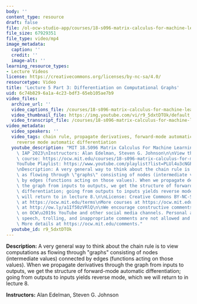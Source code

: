 ```yaml
---
body: ''
content_type: resource
draft: false
file: /ol-ocw-studio-app/courses/18-s096-matrix-calculus-for-machine-learning-and-beyond-january-iap-2023/ocw_18s096_lecture05-part3-new_2023jan27_360p_16_9.mp4
file_size: 67929351
file_type: video/mp4
image_metadata:
  caption: ''
  credit: ''
  image-alt: ''
learning_resource_types:
- Lecture Videos
license: https://creativecommons.org/licenses/by-nc-sa/4.0/
resourcetype: Video
title: 'Lecture 5 Part 3: Differentiation on Computational Graphs'
uid: 6c74b829-6a1a-4c23-bdf3-65eb105ae7b9
video_files:
  archive_url: ''
  video_captions_file: /courses/18-s096-matrix-calculus-for-machine-learning-and-beyond-january-iap-2023/ocw_18s096_lecture05-part3-new_2023jan27_captions.vtt
  video_thumbnail_file: https://img.youtube.com/vi/r9_5dxtDTOk/default.jpg
  video_transcript_file: /courses/18-s096-matrix-calculus-for-machine-learning-and-beyond-january-iap-2023/ocw_18s096_lecture05-part3-new_2023jan27_transcript.pdf
video_metadata:
  video_speakers: ''
  video_tags: chain rule, propagate derivatives, forward-mode automatic differentiation,
    reverse mode automatic differentiation
  youtube_description: "MIT 18.S096 Matrix Calculus For Machine Learning And Beyond,\
    \ IAP 2023\nInstructors: Alan Edelman, Steven G. Johnson\n\nView the complete\
    \ course: https://ocw.mit.edu/courses/18-s096-matrix-calculus-for-machine-learning-and-beyond-january-iap-2023/\n\
    YouTube Playlist: https://www.youtube.com/playlist?list=PLUl4u3cNGP62EaLLH92E_VCN4izBKK6OE\n\
    \nDescription: A very general way to think about the chain rule is to view computations\
    \ as flowing through \"graphs\" consisting of nodes (intermediate values) connected\
    \ by edges (functions acting on those values). When we propagate derivatives through\
    \ the graph from inputs to outputs, we get the structure of forward-mode automatic\
    \ differentiation; going from outputs to inputs yields reverse mode, which we\
    \ will return to in lecture 8.\n\nLicense: Creative Commons BY-NC-SA\nMore information\
    \ at https://ocw.mit.edu/terms\nMore courses at https://ocw.mit.edu\nSupport OCW\
    \ at http://ow.ly/a1If50zVRlQ\n\nWe encourage constructive comments and discussion\
    \ on OCW\u2019s YouTube and other social media channels. Personal attacks, hate\
    \ speech, trolling, and inappropriate comments are not allowed and may be removed.\
    \ More details at https://ocw.mit.edu/comments."
  youtube_id: r9_5dxtDTOk
---
```

**Description:** A very general way to think about the chain rule is to view computations as flowing through "graphs" consisting of nodes (intermediate values) connected by edges (functions acting on those values). When we propagate derivatives through the graph from inputs to outputs, we get the structure of forward-mode automatic differentiation; going from outputs to inputs yields reverse mode, which we will return to in lecture 8.

**Instructors:** Alan Edelman, Steven G. Johnson